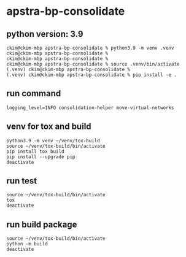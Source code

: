 # apstra-bp-consolidate

## python version: 3.9
```
ckim@ckim-mbp apstra-bp-consolidate % python3.9 -m venv .venv
ckim@ckim-mbp apstra-bp-consolidate % 
ckim@ckim-mbp apstra-bp-consolidate % 
ckim@ckim-mbp apstra-bp-consolidate % source .venv/bin/activate
(.venv) ckim@ckim-mbp apstra-bp-consolidate % 
(.venv) ckim@ckim-mbp apstra-bp-consolidate % pip install -e .
```


## run command
```
logging_level=INFO consolidation-helper move-virtual-networks 
```


## venv for tox and build

```
python3.9 -m venv ~/venv/tox-build
source ~/venv/tox-build/bin/activate
pip install tox build
pip install --upgrade pip
deactivate
```


## run test

```
source ~/venv/tox-build/bin/activate
tox
deactivate
```

## run build package
```
source ~/venv/tox-build/bin/activate
python -m build
deactivate
```